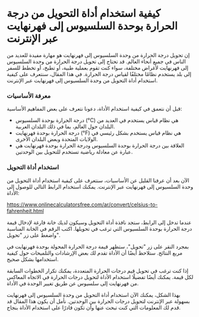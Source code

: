كيفية استخدام أداة التحويل من درجة الحرارة بوحدة السلسيوس إلى فهرنهايت عبر الإنترنت
===================================================================================

إن تحويل درجة الحرارة من وحدة السلسيوس إلى فهرنهايت هو مهارة مفيدة للعديد من الناس في جميع أنحاء العالم. قد تحتاج إلى تحويل درجة الحرارة من وحدة السلسيوس إلى فهرنهايت لأغراض مختلفة، سواء كنت تقوم بعملية طبية، أو تطبخ، أو تخطط للسفر إلى بلد يستخدم نظامًا مختلفًا لقياس درجة الحرارة. في هذا المقال، سنتعرف على كيفية استخدام أداة التحويل من وحدة السلسيوس إلى فهرنهايت عبر الإنترنت.

### معرفة الأساسيات

قبل أن نتعمق في كيفية استخدام الأداة، دعونا نتعرف على بعض المفاهيم الأساسية:

- درجة الحرارة بوحدة السلسيوس (°C) هي نظام قياس يستخدم في العديد من البلدان حول العالم، بما في ذلك البلدان العربية.
- درجة الحرارة بوحدة فهرنهايت (°F) هي نظام قياس يستخدم بشكل رئيسي في الولايات المتحدة وبعض البلدان الأخرى.
- العلاقة بين درجة الحرارة بوحدة السلسيوس ودرجة الحرارة بوحدة فهرنهايت هي عبارة عن معادلة رياضية تستخدم للتحويل بين الوحدتين.

### استخدام أداة التحويل

الآن بعد أن عرفنا القليل عن الأساسيات، سنتعرف على كيفية استخدام أداة التحويل من وحدة السلسيوس إلى فهرنهايت عبر الإنترنت. يمكنك استخدام الرابط التالي للوصول إلى الأداة:

<https://www.onlinecalculatorsfree.com/ar/convert/celsius-to-fahrenheit.html>

عندما تدخل إلى الرابط، ستجد نافذة أداة التحويل وسيكون لديك خانة فارغة لإدخال قيمة درجة الحرارة بوحدة السلسيوس التي ترغب في تحويلها. اكتب الرقم في الخانة المناسبة واضغط على زر "تحويل".

بمجرد النقر على زر "تحويل"، ستظهر قيمة درجة الحرارة المحولة بوحدة فهرنهايت في مربع النتائج. ستلاحظ أيضًا أن الأداة تقدم لك بعض الإرشادات والتلميحات حول كيفية استخدامها بشكل صحيح.

إذا كنت ترغب في تحويل قيم درجات الحرارة المتعددة، يمكنك تكرار الخطوات السابقة لكل قيمة. يمكنك أيضًا تفضيلًا استخدام الأداة لتحويل درجات الحرارة في الاتجاه المعاكس من فهرنهايت إلى سلسيوس عن طريق تغيير الوحدة في الأداة.

بهذا الشكل، يمكنك الآن استخدام أداة التحويل من وحدة السلسيوس إلى فهرنهايت بسهولة عبر الإنترنت لتحويل درجات الحرارة بين الوحدتين. نأمل أن يكون هذا المقال قد قدم لك المعلومات التي كنت تبحث عنها وأن تكون قادرًا على استخدام الأداة بنجاح.